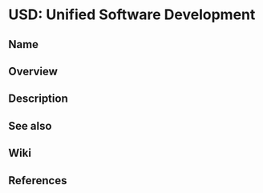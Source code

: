 # USD: Unified Software Development

## Name

## Overview

## Description

## See also

## Wiki

## References
